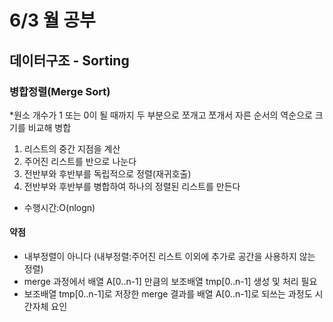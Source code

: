 # 6/3 월 공부

## 데이터구조 - Sorting

### 병합정렬(Merge Sort)

*원소 개수가 1 또는 0이 될 때까지 두 부분으로 쪼개고 쪼개서 자른 순서의 역순으로 크기를 비교해 병합

1. 리스트의 중간 지점을 계산
2. 주어진 리스트를 반으로 나눈다
3. 전반부와 후반부를 독립적으로 정렬(재귀호출)
4. 전반부와 후반부를 병합하여 하나의 정렬된 리스트를 만든다

* 수행시간:O(nlogn)

#### 약점

* 내부정렬이 아니다 (내부정렬:주어진 리스트 이외에 추가로 공간을 사용하지 않는 정렬)
* merge 과정에서 배열 A[0..n-1] 만큼의 보조배열 tmp[0..n-1] 생성 및 처리 필요
* 보조배열 tmp[0..n-1]로 저장한 merge 결과를 배열 A[0..n-1]로 되쓰는 과정도 시간자체 요인
